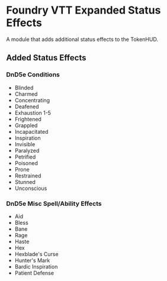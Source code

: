 # Foundry VTT Expanded Status Effects

A module that adds additional status effects to the TokenHUD.

## Added Status Effects

### DnD5e Conditions

- Blinded
- Charmed
- Concentrating
- Deafened
- Exhaustion 1-5
- Frightened
- Grappled
- Incapacitated
- Inspiration
- Invisible
- Paralyzed
- Petrified
- Poisoned
- Prone
- Restrained
- Stunned
- Unconscious

### DnD5e Misc Spell/Ability Effects

- Aid
- Bless
- Bane
- Rage
- Haste
- Hex
- Hexblade's Curse
- Hunter's Mark
- Bardic Inspiration
- Patient Defense

